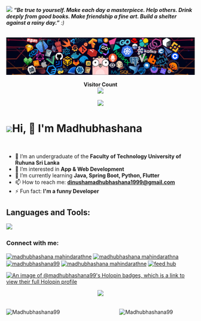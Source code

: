 <img src="https://media.giphy.com/media/LnQjpWaON8nhr21vNW/giphy.gif" width="60"> <em><b>“Be true to yourself. Make each day a masterpiece. Help others. Drink deeply from good books. Make friendship a fine art. Build a shelter against a rainy day.”</b> :)</em><br><br>

<!--![](https://github.com/halfrost/halfrost/blob/master/icons/header_1.png)-->
![](https://github.com/Madhubhashana99/Madhubhashana99/blob/master/header_1.png)




<p align="center"> 
  <b>Visitor Count</b><br>
  <img src="https://profile-counter.glitch.me/Madhubhashana99/count.svg" />
</p>

<p align="right">
  
</p>


<p align="center">
 <a href="#"><img src="https://readme-typing-svg.herokuapp.com?lines=Make+it+Work+;Make+it+right+;Make+it+fast&center=true&width=500&height=50"></a>
</p>

<h1 align="left" id="macropower-title"><img src="https://media.giphy.com/media/hvRJCLFzcasrR4ia7z/giphy.gif" width="25px"></a>Hi, 👋 I'm Madhubhashana</h1>
<br>

- 🔭 I’m an undergraduate of the <b>Faculty of Technology University of Ruhuna Sri Lanka</b>
- 👀 I’m interested in <b>App & Web Development</b>
- 🌱 I’m currently learning <b>Java, Spring Boot, Python, Flutter</b>
- 📫 How to reach me: <b>dinushamadhubhashana1999@gmail.com</b>
- ⚡ Fun fact: <b>I'm a funny Developer</b>


<!--<h3 align="center">I'm an undergraduate at University of Ruhuna in Sri Lanka (Bachelor of Information and Communication Technology Honours)</h3>-->

<h2 align="left">Languages and Tools:</h2>

<p align="left">
  <a href="https://skillicons.dev">
    <img src="https://skillicons.dev/icons?i=java,spring,hibernate,idea,eclipse,vscode,vim,redis,mongodb,mysql,html,css,js,bootstrap,sqlite,py,docker,netlify,git,gitlab,stackoverflow,nginx,jenkins&perline=12" /></a>
  </p>

<h3 align="left">Connect with me:</h3>
<p align="left">
<a href="https://www.linkedin.com/in/madhubhashana-mahindarathne-389061230" target="blank"><img align="center" src="https://raw.githubusercontent.com/rahuldkjain/github-profile-readme-generator/master/src/images/icons/Social/linked-in-alt.svg" alt="madhubhashana mahindarathne" height="30" width="40" /></a>
<a href="https://www.facebook.com/madhubhashana.mahindarathna" target="blank"><img align="center" src="https://raw.githubusercontent.com/rahuldkjain/github-profile-readme-generator/master/src/images/icons/Social/facebook.svg" alt="madhubhashana mahindarathna" height="30" width="40" /></a>
<a href="http://www.instagram.com/madhubhashana_99" target="blank"><img align="center" src="https://raw.githubusercontent.com/rahuldkjain/github-profile-readme-generator/master/src/images/icons/Social/instagram.svg" alt="madhubhashana99" height="30" width="40" /></a>
<a href="https://dribbble.com/madubhashana" target="blank"><img align="center" src="https://raw.githubusercontent.com/rahuldkjain/github-profile-readme-generator/master/src/images/icons/Social/dribbble.svg" alt="madhubhashana mahindarathne" height="30" width="40" /></a>
<a href="https://www.youtube.com/@feedhub3164" target="blank"><img align="center" src="https://raw.githubusercontent.com/rahuldkjain/github-profile-readme-generator/master/src/images/icons/Social/youtube.svg" alt="feed hub" height="30" width="40" /></a>
</p>

[![An image of @madhubhashana99's Holopin badges, which is a link to view their full Holopin profile](https://holopin.me/madhubhashana99)](https://holopin.io/@madhubhashana99)

<p align="center">
  <a href="#"><img src="https://readme-typing-svg.herokuapp.com?lines=Coding+is+the+modern-day+equivalent+of+magic&center=true&width=500&height=50"></a>
</p>

<br>
<a href="#Madhubhashana99-title">
  <img width="55%" src="https://github-readme-stats.vercel.app/api?username=Madhubhashana99&show_icons=true&title_color=18d26e&icon_color=18d26e&text_color=ffffff&bg_color=040404&border_color=18d26e" alt="Madhubhashana99" align="left" />
</a>

<a href="#Madhubhashana99-title">
  <img width="40%" src="https://github-readme-stats.vercel.app/api/top-langs/?username=Madhubhashana99&title_color=18d26e&text_color=ffffff&bg_color=040404&langs_count=8&layout=compact&border_color=18d26e" alt="Madhubhashana99" align="right" />
</a>
